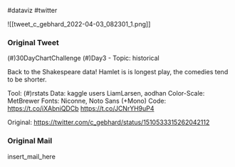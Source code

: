 #dataviz #twitter

![[tweet_c_gebhard_2022-04-03_082301_1.png]]

### Original Tweet

(#)30DayChartChallenge (#)Day3 - Topic: historical

Back to the Shakespeare data! Hamlet is is longest play, the comedies tend to be shorter.

Tool: (#)rstats
Data: kaggle users LiamLarsen, aodhan
Color-Scale: MetBrewer
Fonts: Niconne, Noto Sans (+Mono)
Code: https://t.co/iXAbniQDCb https://t.co/JCNrYH9uP4

Original: https://twitter.com/c_gebhard/status/1510533315262042112

### Original Mail

insert_mail_here
